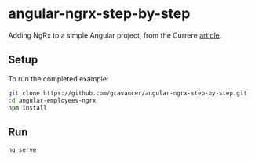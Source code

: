 # angular-ngrx-step-by-step

Adding NgRx to a simple Angular project, from the Currere [article](https://currere.co/knowledge/angular-ngrx-step-by-step). 

## Setup

To run the completed example:

```bash
git clone https://github.com/gcavancer/angular-ngrx-step-by-step.git
cd angular-employees-ngrx
npm install
```

## Run

```bash
ng serve
```